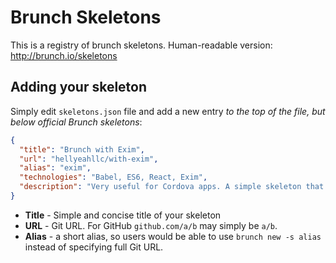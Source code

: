 # Brunch Skeletons

This is a registry of brunch skeletons. Human-readable version: http://brunch.io/skeletons

## Adding your skeleton

Simply edit `skeletons.json` file and add a new entry *to the top of the file, but below official Brunch skeletons*:

```json
{
  "title": "Brunch with Exim",
  "url": "hellyeahllc/with-exim",
  "alias": "exim",
  "technologies": "Babel, ES6, React, Exim",
  "description": "Very useful for Cordova apps. A simple skeleton that uses HTML5 boilerplate, React and Exim framework."
}
```

* **Title** - Simple and concise title of your skeleton
* **URL** - Git URL. For GitHub `github.com/a/b` may simply be `a/b`.
* **Alias** - a short alias, so users would be able to use `brunch new -s alias` instead of specifying full Git URL.
